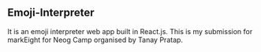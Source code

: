 ## Emoji-Interpreter
It is an emoji interpreter web app built in React.js. This is my submission for markEight for Neog Camp organised by Tanay Pratap.
